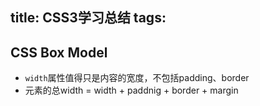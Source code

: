 title: CSS3学习总结
tags:
---

## CSS Box Model
* `width`属性值得只是内容的宽度，不包括padding、border
* 元素的总width = width + paddnig + border + margin